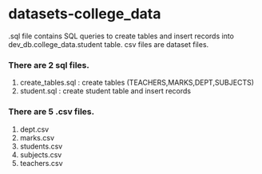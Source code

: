 # datasets-college_data
.sql file contains SQL queries to create tables and insert records into dev_db.college_data.student table.
csv files are dataset files.

### There are 2 sql files.
1) create_tables.sql : create tables (TEACHERS,MARKS,DEPT,SUBJECTS)
2) student.sql : create student table and insert records

### There are 5 .csv files.
1) dept.csv
2) marks.csv
3) students.csv
4) subjects.csv
5) teachers.csv
